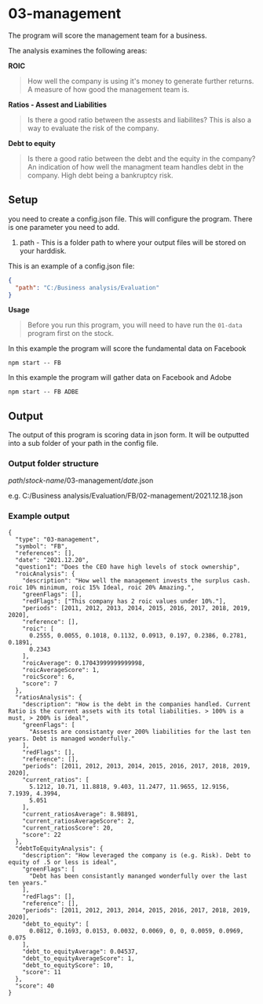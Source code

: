 # 03-management

The program will score the management team for a business.

<p>The analysis examines the following areas:</p>

**ROIC**

> How well the company is using it's money to generate further returns. A measure of how good the management team is.<br>

**Ratios - Assest and Liabilities**

> Is there a good ratio between the assests and liabilites? This is also a way to evaluate the risk of the company.<br>

**Debt to equity**

> Is there a good ratio between the debt and the equity in the company? An indication of how well the managment team handles debt in the company. High debt being a bankruptcy risk.

## Setup

you need to create a config.json file. This will configure the program.
There is one parameter you need to add.

1. path - This is a folder path to where your output files will be stored on your harddisk.

This is an example of a config.json file:

```json
{
  "path": "C:/Business analysis/Evaluation"
}
```

**Usage**

> Before you run this program, you will need to have run the `01-data` program first on the stock.

In this example the program will score the fundamental data on Facebook

`npm start -- FB`

In this example the program will gather data on Facebook and Adobe

`npm start -- FB ADBE`

## Output

The output of this program is scoring data in json form. It will be outputted into a sub folder of your path in the config file.

### Output folder structure

_path_/_stock-name_/03-management/_date_.json

e.g.
C:/Business analysis/Evaluation/FB/02-management/2021.12.18.json

### Example output

```
{
  "type": "03-management",
  "symbol": "FB",
  "references": [],
  "date": "2021.12.20",
  "question1": "Does the CEO have high levels of stock ownership",
  "roicAnalysis": {
    "description": "How well the management invests the surplus cash. roic 10% minimum, roic 15% Ideal, roic 20% Amazing.",
    "greenFlags": [],
    "redFlags": ["This company has 2 roic values under 10%."],
    "periods": [2011, 2012, 2013, 2014, 2015, 2016, 2017, 2018, 2019, 2020],
    "reference": [],
    "roic": [
      0.2555, 0.0055, 0.1018, 0.1132, 0.0913, 0.197, 0.2386, 0.2781, 0.1891,
      0.2343
    ],
    "roicAverage": 0.17043999999999998,
    "roicAverageScore": 1,
    "roicScore": 6,
    "score": 7
  },
  "ratiosAnalysis": {
    "description": "How is the debt in the companies handled. Current Ratio is the current assets with its total liabilities. > 100% is a must, > 200% is ideal",
    "greenFlags": [
      "Assests are consistanty over 200% liabilities for the last ten years. Debt is managed wonderfully."
    ],
    "redFlags": [],
    "reference": [],
    "periods": [2011, 2012, 2013, 2014, 2015, 2016, 2017, 2018, 2019, 2020],
    "current_ratios": [
      5.1212, 10.71, 11.8818, 9.403, 11.2477, 11.9655, 12.9156, 7.1939, 4.3994,
      5.051
    ],
    "current_ratiosAverage": 8.98891,
    "current_ratiosAverageScore": 2,
    "current_ratiosScore": 20,
    "score": 22
  },
  "debtToEquityAnalysis": {
    "description": "How leveraged the company is (e.g. Risk). Debt to equity of .5 or less is ideal",
    "greenFlags": [
      "Debt has been consistantly mananged wonderfully over the last ten years."
    ],
    "redFlags": [],
    "reference": [],
    "periods": [2011, 2012, 2013, 2014, 2015, 2016, 2017, 2018, 2019, 2020],
    "debt_to_equity": [
      0.0812, 0.1693, 0.0153, 0.0032, 0.0069, 0, 0, 0.0059, 0.0969, 0.075
    ],
    "debt_to_equityAverage": 0.04537,
    "debt_to_equityAverageScore": 1,
    "debt_to_equityScore": 10,
    "score": 11
  },
  "score": 40
}
```
